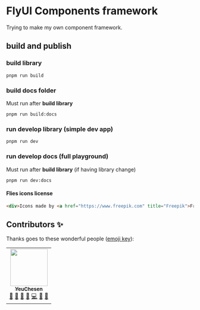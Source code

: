 # FlyUI Components framework

Trying to make my own component framework.

## build and publish

### build library
```
pnpm run build
```

### build docs folder

Must run after **build library**

```
pnpm run build:docs
```

### run develop library (simple dev app)
```
pnpm run dev
```

### run develop docs (full playground)
Must run after **build library** (if having library change)
```
pnpm run dev:docs
```

#### Flies icons license

```html
<div>Icons made by <a href="https://www.freepik.com" title="Freepik">Freepik</a> from <a href="https://www.flaticon.com/" title="Flaticon">www.flaticon.com</a></div>
```

## Contributors ✨

Thanks goes to these wonderful people ([emoji key](https://allcontributors.org/docs/en/emoji-key)):

<!-- ALL-CONTRIBUTORS-LIST:START - Do not remove or modify this section -->
<!-- prettier-ignore-start -->
<!-- markdownlint-disable -->
<table>
  <tr>
    <td align="center">
      <a href="https://github.com/CS2909">
        <img src="https://avatars.githubusercontent.com/u/34714953?v=4&s=100" width="100px;" alt=""/>
        <br />
        <sub><b>YeuChesen</b></sub>
      </a>
      <br />
      <a href="#question-yeuchensen" title="Answering Questions">💬</a>
      <a href="https://github.com/all-contributors/all-contributors/commits?author=cs2909" title="Documentation">📖</a>
      <a href="https://github.com/all-contributors/all-contributors/pulls?q=is%3Apr+reviewed-by%3Acs2909" title="Reviewed Pull Requests">👀</a>
      <a href="#" title="Talks">📢</a>
      <a href="#" title="Code">💻</a>
      <a href="#" title="Design">🎨</a>
      <a href="#" title="Ideas, Planning & Feedbacks">🤔</a>
    </td>
  </tr>
</table>
